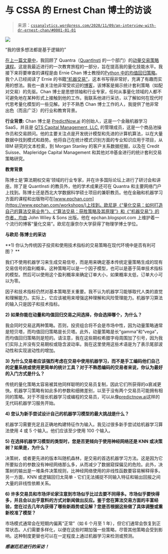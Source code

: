 <!--yml

分类: 未分类

日期：2024-05-12 17:38:55

-->

# 与 CSSA 的 Ernest Chan 博士的访谈

> 来源：[`cssanalytics.wordpress.com/2020/11/09/an-interview-with-dr-ernest-chan/#0001-01-01`](https://cssanalytics.wordpress.com/2020/11/09/an-interview-with-dr-ernest-chan/#0001-01-01)

![](https://cssanalytics.files.wordpress.com/2020/11/ernest-chan.png)

“我的很多想法都是基于逻辑的”

[在上一篇文章中](https://cssanalytics.wordpress.com/2020/10/29/momentum-trading-strategies-course/)，我回顾了 Quantra（[QuantInsti](https://www.quantinsti.com/?utm_source=david_varadi&utm_medium=affiliate&utm_campaign=CSSA) 的一个部门）的[动量交易策略课程](https://quantra.quantinsti.com/course/momentum-trading-strategies?utm_source=david_varadi&utm_medium=affiliate&utm_campaign=mts_course)。这是我最近进行的一次教育旅程的一部分，旨在提高我的量化技能水平。我接下来将要审查的课程是由 Ernie Chan 博士教授的[Python 中的均值回归策略](https://quantra.quantinsti.com/course/python-mean-reversion-strategies-ernest-chan?utm_source=david_varadi&utm_medium=affiliate&utm_campaign=CSSA)。我个人已经阅读了 Ernie 的书籍[“机器交易”](https://www.amazon.com/Machine-Trading-Deploying-Computer-Algorithms-ebook/dp/B01N7NKVG0)，这本书写得非常好，充满了有趣而实用的想法。我也一直关注他非常受欢迎的[博客](http://epchan.blogspot.com/)，该博客是揭示统计套利策略（如配对交易）的先驱。Chan 博士是思想领袖和行业专家，任何从事量化领域的人都不可避免地在某种形式上接触到他的工作。我联系他进行采访，以了解如何在现代时代思考量化模型的一些见解。对于不熟悉 Chan 博士工作的人，我提供了他非常出色（而且广泛）的行业和教育背景。 

**行业背景:** Chan 博士是 [PredictNow.ai](https://www.predictnow.ai/) 的创始人，这是一个金融机器学习 SaaS，并且是 [QTS Capital Management, LLC.](https://www.qtscm.com/) 的管理成员，这是一个商品池操作员和交易顾问。他的主要关注点是开发统计模型和先进的计算机算法，以在大量数据中找到模式和趋势。他将自己在统计模式识别方面的专业知识应用于项目，从 IBM 研究的文本检索，到 Morgan Stanley 的客户关系数据挖掘，以及在 Credit Suisse、Mapleridge Capital Management 和其他对冲基金进行的统计套利交易策略研究。

**教育背景**

陈博士是‘算法期权交易’领域的行业专家，并在许多国际论坛上进行了研讨会和讲座。除了是 QuantInsti 的教员外，他的学术成果还可在 Quantra 和主要网络门户上找到。陈博士还是西北大学数据科学硕士项目的兼职教员。他在金融和机器学习方面的课程和出版物可在[www.epchan.com](https://www.epchan.com/workshops/)上找到。欧尼是《“量化交易：如何打造自己的算法交易业务”》、《“算法交易：获胜策略及其原理”》和《“机器交易”》的作者，均由 John Wiley & Sons 出版。他在 epchan.blogspot.com 上维护着一个流行的博客“量化交易”。欧尼在康奈尔大学获得了物理学博士学位。

**与欧尼·陈博士的采访**

**1) 你认为传统因子投资和使用技术指标的交易策略在现代环境中是否有利可图？ **

我们不使用机器学习来生成交易信号，而是用来确定基本传统定量策略生成的现有交易信号的盈利概率。这种策略可以是一个因子模型，也可以是基于简单技术指标的模型。然后可以使用这个盈利概率来确定订单大小，如果概率太低，订单大小可以为零。

因子和技术指标仍然对基本策略至关重要。我不认为机器学习能够取代人类的直觉和理解能力。实际上，它应该被用来增强这种理解和风险管理能力。机器学习算法的输入只是因子和技术指标。

**2) 如果你能在动量和均值回归交易之间选择，你会选择哪个，为什么？**

我会同时交易这两种策略。否则，投资组合将不会是市场中性，因为动量策略通常是短贝塔，而均值回归策略是长贝塔。此外，动量策略是长“gamma”和“vega”，而均值回归策略则是短的。请注意，我在这些期权希腊字母周围加了引号，因为我们实际上并没有交易期权或隐含波动率。我在这里使用这些术语是为了表示尾部波动性和实现波动性的增加。

**3) 为什么交易者应该强烈考虑在交易中使用机器学习，而不是手工编码他们自己的定量系统或使用更简单的统计工具？对于不熟悉编码的交易者来说，你认为最好的入门方式是什么？**

传统的量化策略太容易被其他同样聪明的交易员复制，因此它们所获得的α衰减更快。机器学习策略有如此多的参数和细微差别，以至于没有两个交易员可能拥有相同的策略。对于不擅长机器学习或编程的交易员，可以从像[predictnow.ai](http://predictnow.ai/)这样的无代码机器学习服务开始。

**4) 您认为新手尝试设计自己的机器学习模型的最大挑战是什么？**

机器学习需要充足且正确地构建特征作为输入。我见过很多新手尝试给机器学习算法使用 4 或 5 个输入。他们应该至少使用 100 个输入。

**5) 在选择机器学习模型的类型时，您是否更倾向于使用神经网络还是 KNN 或决策树？如果是，为什么？**

决策树，或者更先进的版本叫随机森林，是交易的首选机器学习方法。这是因为它所要拟合的参数没有神经网络那么多，从而减少了数据窥探偏见的危险。此外，决策树的输出是一堆条件决策规则，比神经网络使用的非线性函数要容易解释得多。另一方面，KNN 或逻辑回归太简单 - 它们无法捕捉不同输入特征和输出回报之间大量的非线性依赖关系。

**6) 许多交易员和市场评论家注意到市场似乎比过去要不同得多。市场似乎要快得多，并且会以出乎意料的方式对新闻做出反应。鉴于您在算法交易方面的丰富经验，您在过去几年内获得了哪些新趋势或见解？您是否根据这些做了具体调整或重新校准了模型？**

市场模式通常会在短期内偏离“正常”（如 6 个月至 1 年），但它们通常会恢复到正常状态。人们需要多样化，以便在这些时期加强一些策略，尽管其他策略会受到影响。这种制度更替也可以在一定程度上通过机器学习来检测或预测。

***感谢厄尼进行的采访！***
